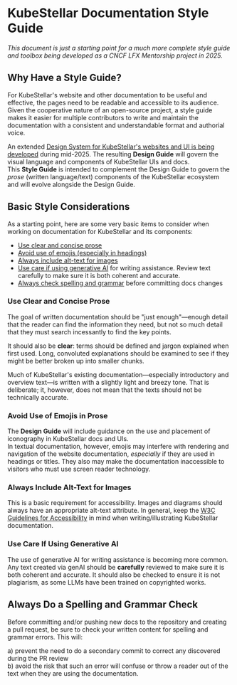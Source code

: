 # KubeStellar Documentation Style Guide

_This document is just a starting point for a much more complete style guide and toolbox being developed as a CNCF LFX Mentorship project in 2025._

## Why Have a Style Guide?

For KubeStellar's website and other documentation to be useful and effective, the pages need to be readable and accessible to its audience. Given the cooperative nature of an open-source project, a style guide makes it easier for multiple contributors to write and maintain the documentation with a consistent and understandable format and authorial voice.

An extended [Design System for KubeStellar's websites and UI is being developed](https://github.com/kubestellar/ui/blob/dev/docs/design-progress.md) during mid-2025. The resulting **Design Guide** will govern the visual language and components of KubeStellar UIs and docs.  
This **Style Guide** is intended to complement the Design Guide to govern the _prose_ (written language/text) components of the KubeStellar ecosystem and will evolve alongside the Design Guide.

## Basic Style Considerations

As a starting point, here are some very basic items to consider when working on documentation for KubeStellar and its components:

- [Use clear and concise prose](#use-clear-and-concise-prose)
- [Avoid use of emojis (especially in headings)](#avoid-use-of-emojis-in-prose)
- [Always include alt-text for images](#always-include-alt-text-for-images)
- [Use care if using generative AI](#use-care-if-using-generative-ai) for writing assistance. Review text carefully to make sure it is both coherent and accurate.
- [Always check spelling and grammar](#always-do-a-spelling-and-grammar-check) before committing docs changes

### Use Clear and Concise Prose

The goal of written documentation should be "just enough"—enough detail that the reader can find the information they need, but not so much detail that they must search incessantly to find the key points.

It should also be **clear**: terms should be defined and jargon explained when first used. Long, convoluted explanations should be examined to see if they might be better broken up into smaller chunks.

Much of KubeStellar's existing documentation—especially introductory and overview text—is written with a slightly light and breezy tone. That is deliberate; it, however, does not mean that the texts should not be technically accurate.

### Avoid Use of Emojis in Prose

The **Design Guide** will include guidance on the use and placement of iconography in KubeStellar docs and UIs.  
In textual documentation, however, emojis may interfere with rendering and navigation of the website documentation, _especially_ if they are used in headings or titles. They also may make the documentation inaccessible to visitors who must use screen reader technology.

### Always Include Alt-Text for Images

This is a basic requirement for accessibility. Images and diagrams should always have an appropriate alt-text attribute. In general, keep the [W3C Guidelines for Accessibility](https://www.w3.org/TR/WCAG21/) in mind when writing/illustrating KubeStellar documentation.

### Use Care If Using Generative AI

The use of generative AI for writing assistance is becoming more common. Any text created via genAI should be **carefully** reviewed to make sure it is both coherent and accurate. It should also be checked to ensure it is not plagiarism, as some LLMs have been trained on copyrighted works.

## Always Do a Spelling and Grammar Check

Before committing and/or pushing new docs to the repository and creating a pull request, be sure to check your written content for spelling and grammar errors. This will:

a) prevent the need to do a secondary commit to correct any discovered during the PR review  
b) avoid the risk that such an error will confuse or throw a reader out of the text when they are using the documentation.
